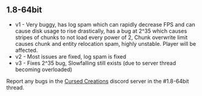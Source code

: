 ## 1.8-64bit

- v1 - Very buggy, has log spam which can rapidly decrease FPS and can cause disk usage to rise drastically, has a bug at 2^35 which causes stripes of chunks to not load
every power of 2, Chunk overwrite limit causes chunk and entity relocation spam, highly unstable. Player will be affected.
- v2 - Most issues are fixed, log spam is fixed
- v3 - Fixes 2^35 bug, Slowfalling still exists (due to server thread becoming overloaded)

Report any bugs in the [Cursed Creations](https://discord.gg/gBXj5j55uf) discord server in the #1.8-64bit thread.